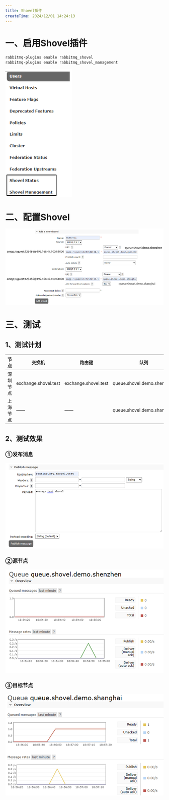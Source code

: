 ```yaml
---
title: Shovel插件
createTime: 2024/12/01 14:24:13
---
```




# 一、启用Shovel插件

```shell
rabbitmq-plugins enable rabbitmq_shovel
rabbitmq-plugins enable rabbitmq_shovel_management
```

![image-20240425184237327](./assets/image-20240425184237327.png)



# 二、配置Shovel

![image-20240425185107197](./assets/image-20240425185107197.png)



# 三、测试

## 1、测试计划

| 节点     | 交换机               | 路由键               | 队列                       |
| -------- | -------------------- | -------------------- | -------------------------- |
| 深圳节点 | exchange.shovel.test | exchange.shovel.test | queue.shovel.demo.shenzhen |
| 上海节点 | ——                   | ——                   | queue.shovel.demo.shanghai |



## 2、测试效果

### ①发布消息

![image-20240425185349525](./assets/image-20240425185349525.png)



### ②源节点

![image-20240425185519801](./assets/image-20240425185519801.png)



### ③目标节点

![image-20240425185729887](./assets/image-20240425185729887.png)